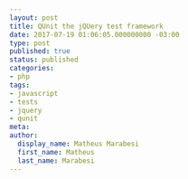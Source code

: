 ```yaml
---
layout: post
title: QUnit the jQUery test framework
date: 2017-07-19 01:06:05.000000000 -03:00
type: post
published: true
status: published
categories:
- php
tags:
- javascript
- tests
- jquery
- qunit
meta:
author:
  display_name: Matheus Marabesi
  first_name: Matheus
  last_name: Marabesi
---
```



